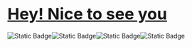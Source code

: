 <h1><span style="color: blue; font-size: 36px;"><a href='https://github.com/MadihaMassoudi'>Hey! Nice to see you</a></span></h1>
<div><img alt="Static Badge" src="https://img.shields.io/badge/JavaScript-blue"><img alt="Static Badge" src="https://img.shields.io/badge/TypeJS-yellow"><img alt="Static Badge" src="https://img.shields.io/badge/ReactJS-pink"><img alt="Static Badge" src="https://img.shields.io/badge/HTML-orange"></div>

